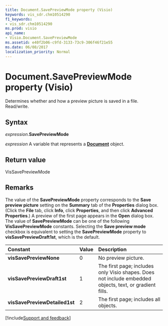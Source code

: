 ```yaml
---
title: Document.SavePreviewMode property (Visio)
keywords: vis_sdr.chm10514290
f1_keywords:
- vis_sdr.chm10514290
ms.prod: visio
api_name:
- Visio.Document.SavePreviewMode
ms.assetid: e40f2b06-c9fd-3133-73c9-306f46f21e55
ms.date: 06/08/2017
localization_priority: Normal
---
```



# Document.SavePreviewMode property (Visio)

Determines whether and how a preview picture is saved in a file. Read/write.


## Syntax

_expression_.**SavePreviewMode**

_expression_ A variable that represents a **[Document](Visio.Document.md)** object.


## Return value

VisSavePreviewMode


## Remarks

The value of the **SavePreviewMode** property corresponds to the **Save preview picture** setting on the **Summary** tab of the **Properties** dialog box. (Click the **File** tab, click **Info**, click **Properties**, and then click **Advanced Properties**.) A preview of the first page appears in the **Open** dialog box. The value of **SavePreviewMode** can be one of the following **VisSavePreviewMode** constants. Selecting the **Save preview mode** checkbox is equivalent to setting the **SavePreviewMode** property to **visSavePreviewDraft1st**, which is the default.



|Constant|Value|Description|
|:-----|:-----|:-----|
| **visSavePreviewNone**| 0| No preview picture.|
| **visSavePreviewDraft1st**| 1| The first page; includes only Visio shapes. Does not include embedded objects, text, or gradient fills.|
| **visSavePreviewDetailed1st**| 2| The first page; includes all objects.|

[!include[Support and feedback](~/includes/feedback-boilerplate.md)]